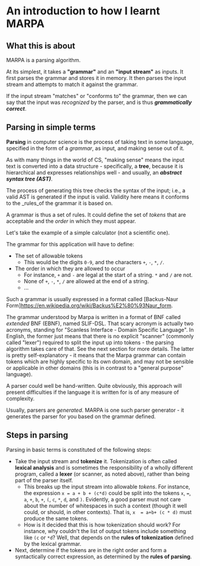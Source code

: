 # An introduction to how I learnt MARPA

## What this is about

MARPA is a parsing algorithm.  

At its simplest, it takes a **"grammar"** and an **"input stream"** as inputs.  It first parses the grammar and stores it in memory.  It then parses the input stream and attempts to match it against the grammar.

If the input stream "matches" or "conforms to" the grammar, then we can say that the input was _recognized_ by the parser, and is thus _**grammatically correct**_.

## Parsing in simple terms

**Parsing** in computer science is the process of taking text in some language, specified in the form of a _grammar_, as input, and making sense out of it.

As with many things in the world of CS, "making sense" means the input text is converted into a data structure - specifically, a **tree**, because it is hierarchical and expresses relationships well - and usually, an _**abstract syntax tree (AST)**_.  

The process of generating this tree checks the syntax of the input; i.e., a valid AST is generated if the input is valid.  Validity here means it conforms to the _rules_of the grammar it is based on.

A grammar is thus a set of rules.  It could define the set of _tokens_ that are acceptable and the _order_ in which they must appear.

Let's take the example of a simple calculator (not a scientific one).

The grammar for this application will have to define:

- The set of allowable tokens 
  - This would be the digits `0-9`, and the characters `+`, `-`, `*`, `/`.
- The order in which they are allowed to occur
  - For instance, `+` and `-` are legal at the start of a string.  `*` and `/` are not.
  - None of `+`, `-`, `*`, `/` are allowed at the end of a string.
  - ...
  
Such a grammar is usually expressed in a format called [Backus-Naur Form]https://en.wikipedia.org/wiki/Backus%E2%80%93Naur_form.

The grammar understood by Marpa is written in a format of BNF called _extended_ BNF (EBNF), named SLIF-DSL.  That scary acronym is actually two acronyms, standing for "Scanless Interface - Domain Specific Language".
In English, the former just means that there is no explicit "scanner" (commonly called "lexer") required to split the input up into tokens - the parsing algorithm takes care of that.  See the next section for more details.
The latter is pretty self-explanatory - it means that the Marpa grammar can contain tokens which are highly specific to its own domain, and may not be sensible or applicable in other domains (this is in contrast to a "general purpose" language).

A parser could well be hand-written.  Quite obviously, this approach will present difficulties if the language it is written for is of any measure of complexity.

Usually, parsers are _generated_.  MARPA is one such parser generator - it generates the parser for you based on the grammar defined.

## Steps in parsing

Parsing in basic terms is constituted of the following steps:

- Take the input stream and **tokenize** it.  Tokenization is often called **lexical analysis** and is sometimes the responsibility of a wholly different program, called a **lexer** (or scanner, as noted above), rather than being part of the parser itself.
  - This breaks up the input stream into allowable _tokens_.  For instance, the expression `x = a + b + (c*d)` could be split into the tokens `x`, `=`, `a`, `+`, `b`, `+`, `(`, `c`, `*`, `d`, and `)`.  Evidently, a good parser must not care about the number of whitespaces in such a context (though it well could, or should, in other contexts).  That is, `x  = a+b+ (c * d)` must produce the same tokens.
  - How is it decided that this is how tokenization should work?  For instance, why couldn't the list of output tokens include something like `(c` or `*d`?  Well, that depends on the **rules of tokenization** defined by the lexical grammar.  
- Next, determine if the tokens are in the right order and form a syntactically correct expression, as determined by the **rules of parsing**.  
